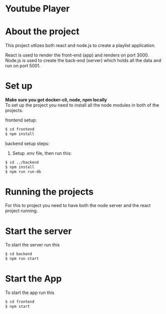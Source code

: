 # Youtube Player

# About the project
This project utlizes both react and node.js to create a playlist application.

React is used to render the front-end (app) and renders on port 3000.  
Node.js is used to create the back-end (server) which holds all the data and run on port 5001.

# Set up
**Make sure you got docker-cli, node, npm locally**  
To set up the project you need to install all the node modules in both of the projects.

frontend setup:
```sh
$ cd frontend
$ npm install
```

backend setup steps:  
1. Setup .env file, then run this:
```sh
$ cd ../backend
$ npm install
$ npm run run-db
```

<!-- Run server (Run npm run start:nodemon for local development) -->

# Running the projects
For this to project you need to have both the node server and the react project running.

# Start the server
To start the server run this
```sh
$ cd backend
$ npm run start
```

# Start the App
To start the app run this
```sh
$ cd frontend
$ npm start
```

